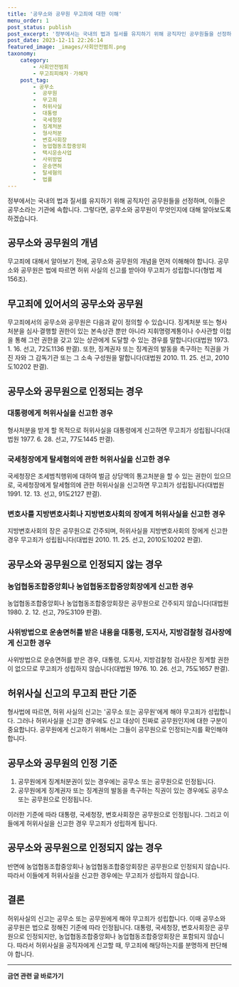 ```yaml
---
title: '공무소와 공무원 무고죄에 대한 이해'
menu_order: 1
post_status: publish
post_excerpt: '정부에서는 국내의 법과 질서를 유지하기 위해 공직자인 공무원들을 선정하며, 이들은 공무소라는 기관에 속합니다. 그렇다면, 공무소와 공무원이 무엇인지에 대해 알아보도록 하겠습니다.'
post_date: 2023-12-11 22:26:14
featured_image: _images/사회안전범죄.png
taxonomy:
    category:
        - 사회안전범죄
        - 무고죄피해자ㆍ가해자
    post_tag:
        - 공무소
        -  공무원
        -  무고죄
        -  허위사실
        -  대통령
        -  국세청장
        -  징계처분
        -  형사처분
        -  변호사회장
        -  농업협동조합중앙회
        -  택시운송사업
        -  사위방법
        -  운송면허
        -  탈세혐의
        -  법률
---
```



정부에서는 국내의 법과 질서를 유지하기 위해 공직자인 공무원들을 선정하며, 이들은 공무소라는 기관에 속합니다. 그렇다면, 공무소와 공무원이 무엇인지에 대해 알아보도록 하겠습니다.

## 공무소와 공무원의 개념

무고죄에 대해서 알아보기 전에, 공무소와 공무원의 개념을 먼저 이해해야 합니다. 공무소와 공무원은 법에 따르면 허위 사실의 신고를 받아야 무고죄가 성립합니다(형법 제156조). 

## 무고죄에 있어서의 공무소와 공무원

무고죄에서의 공무소와 공무원은 다음과 같이 정의할 수 있습니다. 징계처분 또는 형사처분을 심사·결행할 권한이 있는 본속상관 뿐만 아니라 지휘명령계통이나 수사관할 이첩을 통해 그런 권한을 갖고 있는 상관에게 도달할 수 있는 경우를 말합니다(대법원 1973. 1. 16. 선고, 72도1136 판결). 또한, 징계권자 또는 징계권의 발동을 촉구하는 직권을 가진 자와 그 감독기관 또는 그 소속 구성원을 말합니다(대법원 2010. 11. 25. 선고, 2010도10202 판결).

## 공무소와 공무원으로 인정되는 경우

### 대통령에게 허위사실을 신고한 경우
형사처분을 받게 할 목적으로 허위사실을 대통령에게 신고하면 무고죄가 성립됩니다(대법원 1977. 6. 28. 선고, 77도1445 판결).

### 국세청장에게 탈세혐의에 관한 허위사실을 신고한 경우
국세청장은 조세범칙행위에 대하여 벌금 상당액의 통고처분을 할 수 있는 권한이 있으므로, 국세청장에게 탈세혐의에 관한 허위사실을 신고하면 무고죄가 성립됩니다(대법원 1991. 12. 13. 선고, 91도2127 판결).

### 변호사를 지방변호사회나 지방변호사회의 장에게 허위사실을 신고한 경우
지방변호사회의 장은 공무원으로 간주되며, 허위사실을 지방변호사회의 장에게 신고한 경우 무고죄가 성립됩니다(대법원 2010. 11. 25. 선고, 2010도10202 판결).

## 공무소와 공무원으로 인정되지 않는 경우

### 농업협동조합중앙회나 농업협동조합중앙회장에게 신고한 경우
농업협동조합중앙회나 농업협동조합중앙회장은 공무원으로 간주되지 않습니다(대법원 1980. 2. 12. 선고, 79도3109 판결).

### 사위방법으로 운송면허를 받은 내용을 대통령, 도지사, 지방검찰청 검사장에게 신고한 경우
사위방법으로 운송면허를 받은 경우, 대통령, 도지사, 지방검찰청 검사장은 징계할 권한이 없으므로 무고죄가 성립하지 않습니다(대법원 1976. 10. 26. 선고, 75도1657 판결).

## 허위사실 신고의 무고죄 판단 기준

형사법에 따르면, 허위 사실의 신고는 '공무소 또는 공무원'에게 해야 무고죄가 성립합니다. 그러나 허위사실을 신고한 경우에도 신고 대상이 진짜로 공무원인지에 대한 구분이 중요합니다. 공무원에게 신고하기 위해서는 그들이 공무원으로 인정되는지를 확인해야 합니다.

## 공무소와 공무원의 인정 기준

1. 공무원에게 징계처분권이 있는 경우에는 공무소 또는 공무원으로 인정됩니다.
2. 공무원에게 징계권자 또는 징계권의 발동을 촉구하는 직권이 있는 경우에도 공무소 또는 공무원으로 인정됩니다.

이러한 기준에 따라 대통령, 국세청장, 변호사회장은 공무원으로 인정됩니다. 그리고 이들에게 허위사실을 신고한 경우 무고죄가 성립하게 됩니다.

## 공무소와 공무원으로 인정되지 않는 경우

반면에 농업협동조합중앙회나 농업협동조합중앙회장은 공무원으로 인정되지 않습니다. 따라서 이들에게 허위사실을 신고한 경우에는 무고죄가 성립하지 않습니다.

## 결론


허위사실의 신고는 공무소 또는 공무원에게 해야 무고죄가 성립합니다. 이때 공무소와 공무원은 법으로 정해진 기준에 따라 인정됩니다. 대통령, 국세청장, 변호사회장은 공무원으로 인정되지만, 농업협동조합중앙회나 농업협동조합중앙회장은 포함되지 않습니다. 따라서 허위사실을 공직자에게 신고할 때, 무고죄에 해당하는지를 분명하게 판단해야 합니다.


<!-- wp:separator -->
<hr class="wp-block-separator has-alpha-channel-opacity"/>
<!-- /wp:separator -->

<!-- wp:group {"backgroundColor":"base","layout":{"type":"constrained"}} -->
<div class="wp-block-group has-base-background-color has-background"><!-- wp:paragraph {"align":"center","fontSize":"medium"} -->
<p class="has-text-align-center has-large-font-size"><strong>금연 관련 글 바로가기</strong></p>
<!-- /wp:paragraph -->


<!-- wp:latest-posts
{"categories":[{"id":15153,"count":19,"description":"","link":"https://uknowlaw.com/category/%ea%b8%88%ec%97%b0/","name":"금연","slug":"금연","taxonomy":"category","parent":0,"meta":[],"_links":{"self":[{"href":"https://uknowlaw.com/wp-json/wp/v2/categories/15153"}],"collection":[{"href":"https://uknowlaw.com/wp-json/wp/v2/categories"}],"about":[{"href":"https://uknowlaw.com/wp-json/wp/v2/taxonomies/category"}],"wp:post_type":[{"href":"https://uknowlaw.com/wp-json/wp/v2/posts?categories=15153"}],"curies":[{"name":"wp","href":"https://api.w.org/{rel}","templated":true}]}}],"postsToShow":100,"excerptLength":28,"postLayout":"grid","columns":2,"featuredImageAlign":"left","featuredImageSizeSlug":"large","fontSize":"small"} /--></div>
<!-- /wp:group -->